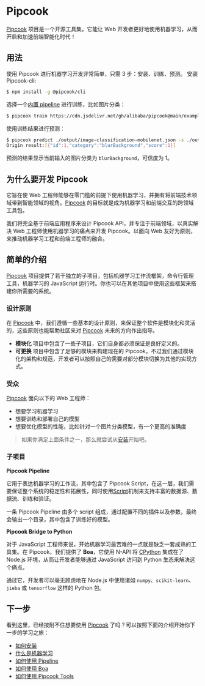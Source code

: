 # Pipcook

[Pipcook][] 项目是一个开源工具集，它能让 Web 开发者更好地使用机器学习，从而开启和加速前端智能化时代！

## 用法
使用 Pipcook 进行机器学习开发非常简单，只需 3 步：安装、训练、预测。
安装 Pipcook-cli:
```sh
$ npm install -g @pipcook/cli
```
选择一个[内置 pipeline](../../../example/pipelines) 进行训练，比如图片分类：
```sh
$ pipcook train https://cdn.jsdelivr.net/gh/alibaba/pipcook@main/example/pipelines/image-classification-mobilenet.json -o output
```
使用训练结果进行预测：
```sh
$ pipcook predict ./output/image-classification-mobilenet.json -s ./output/data/test/blurBackground/4572_58__1500.94_453.jpg
Origin result:[{"id":1,"category":"blurBackground","score":1}]
```
预测的结果显示当前输入的图片分类为 `blurBackground`，可信度为 1。
## 为什么要开发 Pipcook

它旨在使 Web 工程师能够在零门槛的前提下使用机器学习，并拥有将前端技术领域带到智能领域的视角。[Pipcook][] 的目标就是成为机器学习和前端交互的跨领域工具包。

我们将完全基于前端应用程序来设计 Pipcook API，并专注于前端领域，以真实解决 Web 工程师使用机器学习的痛点来开发 Pipcook。以面向 Web 友好为原则，来推动机器学习工程和前端工程师的融合。

## 简单的介绍

[Pipcook][] 项目提供了若干独立的子项目，包括机器学习工作流框架，命令行管理工具，机器学习的 JavaScript 运行时。你也可以在其他项目中使用这些框架来搭建你所需要的系统。

### 设计原则

在 [Pipcook][] 中，我们遵循一些基本的设计原则，来保证整个软件是模块化和灵活的，这些原则也能帮助社区来对 [Pipcook][] 未来的方向作出指导。

- **模块化** 项目中包含了一些子项目，它们自身都必须保证是良好定义的。
- **可更换** 项目中包含了足够的模块来构建现在的 Pipcook，不过我们通过模块化的架构和规范，开发者可以按照自己的需要对部分模块切换为其他的实现方式。

### 受众

[Pipcook][] 面向以下的 Web 工程师：

- 想要学习机器学习
- 想要训练和部署自己的模型
- 想要优化模型的性能，比如针对一个图片分类模型，有一个更高的准确度

> 如果你满足上面条件之一，那么就尝试从[安装](INSTALL.md)开始吧。

### 子项目

__Pipcook Pipeline__

它用于表达机器学习的工作流，其中包含了 Pipcook Script，在这一层，我们需要保证整个系统的稳定性和拓展性，同时使用[Script](manual/intro-to-script.md)机制来支持丰富的数据源、数据流、训练和验证。

一条 Pipcook Pipeline 由多个 script 组成，通过配置不同的插件以及参数，最终会输出一个目录，其中包含了训练好的模型。

__Pipcook Bridge to Python__

对于 JavaScript 工程师来说，开始机器学习最苦难的一点就是缺乏一套成熟的工具集。在 Pipcook，我们提供了 **Boa**，它使用 N-API 将 [CPython][] 集成在了 Node.js 环境，从而让开发者能够通过 JavaScript 访问到 Python 生态来解决这个痛点。

通过它，开发者可以毫无顾虑地在 Node.js 中使用诸如 `numpy`、`scikit-learn`、`jieba` 或 `tensorflow` 这样的 Python 包。

## 下一步

看到这里，已经按耐不住想要使用 [Pipcook][] 了吗？可以按照下面的介绍开始你下一步的学习之旅：

- [如何安装](INSTALL.md)
- [什么是机器学习](tutorials/machine-learning-overview.md)
- [如何使用 Pipeline](manual/intro-to-pipeline.md)
- [如何使用 Boa](manual/intro-to-boa.md)
- [如何使用 Pipcook Tools](manual/pipcook-tools.md)

[Pipcook]: https://github.com/alibaba/pipcook
[CPython]: https://github.com/python/cpython
